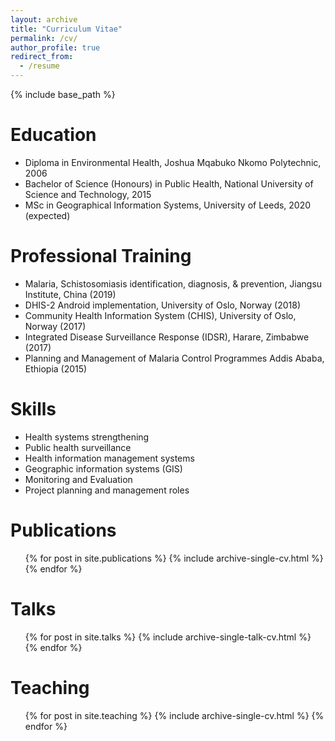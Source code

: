 ```yaml
---
layout: archive
title: "Curriculum Vitae"
permalink: /cv/
author_profile: true
redirect_from:
  - /resume
---
```


{% include base_path %}

Education
======
* Diploma in Environmental Health, Joshua Mqabuko Nkomo Polytechnic, 2006
* Bachelor of Science (Honours) in Public Health, National University of Science and Technology, 2015
* MSc in Geographical Information Systems, University of Leeds, 2020 (expected)

Professional Training
======
* Malaria, Schistosomiasis identification, diagnosis, & prevention,	Jiangsu Institute, China (2019)
* DHIS-2 Android implementation, 	University of Oslo, Norway (2018)
* Community Health Information System (CHIS), 	University of Oslo, Norway (2017)
* Integrated Disease Surveillance Response (IDSR), 	Harare, Zimbabwe (2017)
* Planning and Management of Malaria Control Programmes	 Addis Ababa, Ethiopia (2015)
  
Skills
======
* Health systems strengthening 
* Public health surveillance 
* Health information management systems 
* Geographic information systems (GIS)
* Monitoring and Evaluation
* Project planning and management roles

Publications
======
  <ul>{% for post in site.publications %}
    {% include archive-single-cv.html %}
  {% endfor %}</ul>
  
Talks
======
  <ul>{% for post in site.talks %}
    {% include archive-single-talk-cv.html %}
  {% endfor %}</ul>
  
Teaching
======
  <ul>{% for post in site.teaching %}
    {% include archive-single-cv.html %}
  {% endfor %}</ul>


